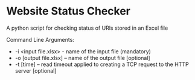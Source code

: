 # Website Status Checker

A python script for checking status of URls stored in an Excel file

Command Line Arguments:
* -i \<input file.xlsx\> - name of the input file (mandatory)
* -o \[output file.xlsx\] – name of the output file [optional]
* -t \[time\] – read timeout  applied to creating a TCP request to the HTTP server [optional]
